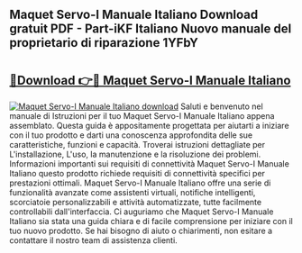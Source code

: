## Maquet Servo-I Manuale Italiano Download gratuit PDF - Part-iKF Italiano Nuovo manuale del proprietario di riparazione 1YFbY

# <h2><a href="http://dfgbfg7.blite.top/?on=Maquet+Servo-I+Manuale+Italiano">🔗Download 👉🔴 Maquet Servo-I Manuale Italiano</a></h2>

[![Maquet Servo-I Manuale Italiano download](https://i.imgur.com/lujVjoI.png)](http://dfgbfg7.blite.top/?on=Maquet+Servo-I+Manuale+Italiano)
Saluti e benvenuto nel manuale di Istruzioni per il tuo Maquet Servo-I Manuale Italiano appena assemblato. Questa guida è appositamente progettata per aiutarti a iniziare con il tuo prodotto e darti una conoscenza approfondita delle sue caratteristiche, funzioni e capacità. Troverai istruzioni dettagliate per L'installazione, L'uso, la manutenzione e la risoluzione dei problemi. Informazioni importanti sui requisiti di connettività Maquet Servo-I Manuale Italiano questo prodotto richiede requisiti di connettività specifici per prestazioni ottimali. Maquet Servo-I Manuale Italiano offre una serie di funzionalità avanzate come assistenti virtuali, notifiche intelligenti, scorciatoie personalizzabili e attività automatizzate, tutte facilmente controllabili dall'interfaccia. Ci auguriamo che Maquet Servo-I Manuale Italiano sia stata una guida chiara e di facile comprensione per iniziare con il tuo nuovo prodotto. Se hai bisogno di aiuto o chiarimenti, non esitare a contattare il nostro team di assistenza clienti.
